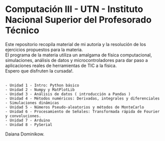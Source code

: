# Computación III - UTN - Instituto Nacional Superior del Profesorado Técnico 
Este repositorio  recopila material de mi autoría y la resolución de los ejercicios propuestos para la materia.<br>
El programa de la materia utiliza un amalgama de física computacional, simulaciones, análisis de datos y microcontroladores para dar paso a aplicaciones reales de herramientas de TIC a la física.<br>
Espero que disfruten la cursada!.<br><br>

    - Unidad 1 - Intro: Python básico
    - Unidad 2 - Numpy y MatPlotLib
    - Unidad 3 - Análisis de datos ( introducción a Pandas )
    - Unidad 4 - Métodos numéricos: Derivadas, integrales y diferenciales - Simulaciones dinámicas
    - Unidad 5 - Números Pseudo-aleatorios y métodos de MonteCarlo
    - Unidad 6 - Procesamiento de Señales: Transformada rápida de Fourier y convoluciones.
    - Unidad 7 - Arduino
    - Unidad 8 - PySerial

Daiana Dominikow.

